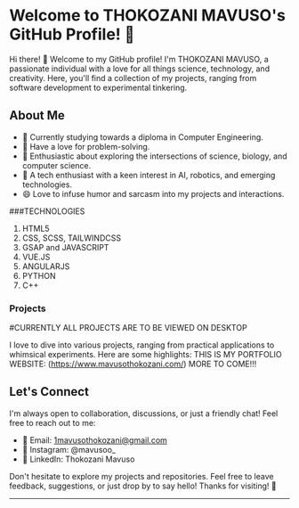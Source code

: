 
# Welcome to THOKOZANI MAVUSO's GitHub Profile! 🎉

Hi there! 👋 Welcome to my GitHub profile! I'm THOKOZANI MAVUSO, a passionate individual with a love for all things science, technology, and creativity. Here, you'll find a collection of my projects, ranging from software development to experimental tinkering. 

## About Me

- 🌱 Currently studying towards a diploma in Computer Engineering.
- 🧠 Have a love for problem-solving.
- 🚀 Enthusiastic about exploring the intersections of science, biology, and computer science.
- 🤖 A tech enthusiast with a keen interest in AI, robotics, and emerging technologies.
- 😄 Love to infuse humor and sarcasm into my projects and interactions.

###TECHNOLOGIES
1. HTML5
2. CSS, SCSS, TAILWINDCSS
3. GSAP and JAVASCRIPT
4. VUE.JS
5. ANGULARJS
6. PYTHON
7. C++

### Projects

#CURRENTLY ALL PROJECTS ARE TO BE VIEWED ON DESKTOP

I love to dive into various projects, ranging from practical applications to whimsical experiments. Here are some highlights:
THIS IS MY PORTFOLIO WEBSITE: (https://www.mavusothokozani.com/)
MORE TO COME!!!

## Let's Connect

I'm always open to collaboration, discussions, or just a friendly chat! Feel free to reach out to me:

- 📧 Email: 1mavusothokozani@gmail.com
- 💬 Instagram: @mavusoo_
- 🔗 LinkedIn: Thokozani Mavuso

Don't hesitate to explore my projects and repositories. Feel free to leave feedback, suggestions, or just drop by to say hello! Thanks for visiting! 🚀

---
